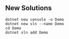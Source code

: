 ## New Solutions

```
dotnet new console -o Demo
dotnet new sln --name Demo
cd Demo
dotnet sln add Demo
```